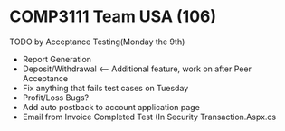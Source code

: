 # COMP3111 Team USA (106)

TODO by Acceptance Testing(Monday the 9th)
 * Report Generation
 * Deposit/Withdrawal <-- Additional feature, work on after Peer Acceptance
 * Fix anything that fails test cases on Tuesday
 * Profit/Loss Bugs?
 * Add auto postback to account application page
 * Email from Invoice Completed Test (In Security Transaction.Aspx.cs

